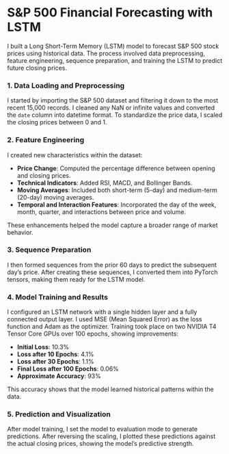 # S&P 500 Financial Forecasting with LSTM

I built a Long Short-Term Memory (LSTM) model to forecast S&P 500 stock prices using historical data. The process involved data preprocessing, feature engineering, sequence preparation, and training the LSTM to predict future closing prices.

### 1. Data Loading and Preprocessing
I started by importing the S&P 500 dataset and filtering it down to the most recent 15,000 records. I cleaned any NaN or infinite values and converted the `date` column into datetime format. To standardize the price data, I scaled the closing prices between 0 and 1.

### 2. Feature Engineering
I created new characteristics within the dataset:
- **Price Change**: Computed the percentage difference between opening and closing prices.
- **Technical Indicators**: Added RSI, MACD, and Bollinger Bands.
- **Moving Averages**: Included both short-term (5-day) and medium-term (20-day) moving averages.
- **Temporal and Interaction Features**: Incorporated the day of the week, month, quarter, and interactions between price and volume.

These enhancements helped the model capture a broader range of market behavior.

### 3. Sequence Preparation
I then formed sequences from the prior 60 days to predict the subsequent day’s price. After creating these sequences, I converted them into PyTorch tensors, making them ready for the LSTM model.

### 4. Model Training and Results
I configured an LSTM network with a single hidden layer and a fully connected output layer. I used MSE (Mean Squared Error) as the loss function and Adam as the optimizer. Training took place on two NVIDIA T4 Tensor Core GPUs over 100 epochs, showing improvements:

- **Initial Loss**: 10.3%
- **Loss after 10 Epochs**: 4.1%
- **Loss after 30 Epochs**: 1.1%
- **Final Loss after 100 Epochs**: 0.06%
- **Approximate Accuracy**: 93%

This accuracy shows that the model learned historical patterns within the data.

### 5. Prediction and Visualization
After model training, I set the model to evaluation mode to generate predictions. After reversing the scaling, I plotted these predictions against the actual closing prices, showing the model’s predictive strength.
